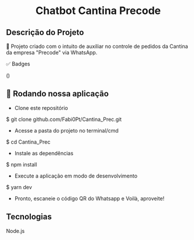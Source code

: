 <h1 align="center">Chatbot Cantina Precode</h1>

## Descrição do Projeto

🚀 Projeto criado com o intuito de auxiliar no controle de pedidos da Cantina da empresa "Precode" via WhatsApp.

✅ Badges

(<img href="https://img.shields.io/github/checks-status/Fabi0Pt/Cantina_Prec/0302c914a1598645716ff6894ee30c9c5dfd84e7
"/>)
<img href="https://img.shields.io/github/issues/Fabi0Pt/Cantina_Prec
"/>
<img href="https://img.shields.io/github/forks/Fabi0Pt/Cantina_Prec
"/>
<img href="https://img.shields.io/github/stars/Fabi0Pt/Cantina_Prec
"/>
<img href="https://img.shields.io/github/license/Fabi0Pt/Cantina_Prec
"/>

## 🎲 Rodando nossa aplicação

- Clone este repositório

$ git clone github.com/Fabi0Pt/Cantina_Prec.git

- Acesse a pasta do projeto no terminal/cmd

$ cd Cantina_Prec

- Instale as dependências

$ npm install

- Execute a aplicação em modo de desenvolvimento

$ yarn dev

- Pronto, escaneie o código QR do Whatsapp e Voilà, aproveite!

## Tecnologias

Node.js
